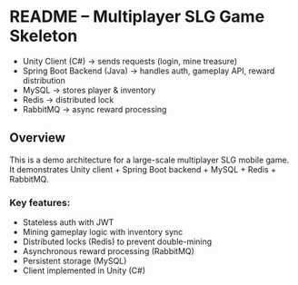 # README – Multiplayer SLG Game Skeleton


- Unity Client (C#) → sends requests (login, mine treasure)
- Spring Boot Backend (Java) → handles auth, gameplay API, reward distribution
- MySQL → stores player & inventory
- Redis → distributed lock
- RabbitMQ → async reward processing

## Overview

This is a demo architecture for a large-scale multiplayer SLG mobile game.
It demonstrates Unity client + Spring Boot backend + MySQL + Redis + RabbitMQ.

### Key features:
- Stateless auth with JWT
- Mining gameplay logic with inventory sync
- Distributed locks (Redis) to prevent double-mining
- Asynchronous reward processing (RabbitMQ)
- Persistent storage (MySQL)
- Client implemented in Unity (C#)
